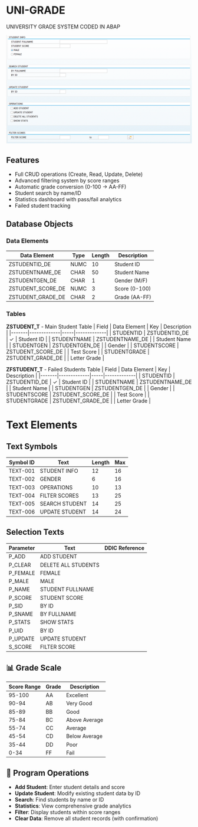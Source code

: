 # UNI-GRADE
UNIVERSITY GRADE SYSTEM CODED IN ABAP

![Selection Screen](UGS.png)

## Features
- Full CRUD operations (Create, Read, Update, Delete)
- Advanced filtering system by score ranges
- Automatic grade conversion (0-100 → AA-FF)
- Student search by name/ID
- Statistics dashboard with pass/fail analytics
- Failed student tracking

## Database Objects

### Data Elements
| Data Element | Type | Length | Description |
|--------------|------|---------|-------------|
| ZSTUDENTID_DE | NUMC | 10 | Student ID |
| ZSTUDENTNAME_DE | CHAR | 50 | Student Name |
| ZSTUDENTGEN_DE | CHAR | 1 | Gender (M/F) |
| ZSTUDENT_SCORE_DE | NUMC | 3 | Score (0-100) |
| ZSTUDENT_GRADE_DE | CHAR | 2 | Grade (AA-FF) |

### Tables
**ZSTUDENT_T** - Main Student Table
| Field | Data Element | Key | Description |
|-------|-------------|-----|-------------|
| STUDENTID | ZSTUDENTID_DE | ✓ | Student ID |
| STUDENTNAME | ZSTUDENTNAME_DE | | Student Name |
| STUDENTGEN | ZSTUDENTGEN_DE | | Gender |
| STUDENTSCORE | ZSTUDENT_SCORE_DE | | Test Score |
| STUDENTGRADE | ZSTUDENT_GRADE_DE | | Letter Grade |

**ZFSTUDENT_T** - Failed Students Table
| Field | Data Element | Key | Description |
|-------|-------------|-----|-------------|
| STUDENTID | ZSTUDENTID_DE | ✓ | Student ID |
| STUDENTNAME | ZSTUDENTNAME_DE | | Student Name |
| STUDENTGEN | ZSTUDENTGEN_DE | | Gender |
| STUDENTSCORE | ZSTUDENT_SCORE_DE | | Test Score |
| STUDENTGRADE | ZSTUDENT_GRADE_DE | | Letter Grade |


# Text Elements

## Text Symbols

| Symbol ID | Text | Length | Max |
|-----------|------|--------|-----|
| TEXT-001 | STUDENT INFO | 12 | 16 |
| TEXT-002 | GENDER | 6 | 16 |
| TEXT-003 | OPERATIONS | 10 | 13 |
| TEXT-004 | FILTER SCORES | 13 | 25 |
| TEXT-005 | SEARCH STUDENT | 14 | 25 |
| TEXT-006 | UPDATE STUDENT | 14 | 24 |

## Selection Texts

| Parameter | Text | DDIC Reference |
|-----------|------|----------------|
| P_ADD | ADD STUDENT | |
| P_CLEAR | DELETE ALL STUDENTS | |
| P_FEMALE | FEMALE | |
| P_MALE | MALE | |
| P_NAME | STUDENT FULLNAME | |
| P_SCORE | STUDENT SCORE | |
| P_SID | BY ID | |
| P_SNAME | BY FULLNAME | |
| P_STATS | SHOW STATS | |
| P_UID | BY ID | |
| P_UPDATE | UPDATE STUDENT | |
| S_SCORE | FILTER SCORE | |


## 📊 Grade Scale

| Score Range | Grade | Description |
|-------------|-------|-------------|
| 95-100      | AA    | Excellent   |
| 90-94       | AB    | Very Good   |
| 85-89       | BB    | Good        |
| 75-84       | BC    | Above Average|
| 55-74       | CC    | Average     |
| 45-54       | CD    | Below Average|
| 35-44       | DD    | Poor        |
| 0-34        | FF    | Fail        |

## 🎯 Program Operations

- **Add Student**: Enter student details and score
- **Update Student**: Modify existing student data by ID
- **Search**: Find students by name or ID
- **Statistics**: View comprehensive grade analytics
- **Filter**: Display students within score ranges
- **Clear Data**: Remove all student records (with confirmation)
